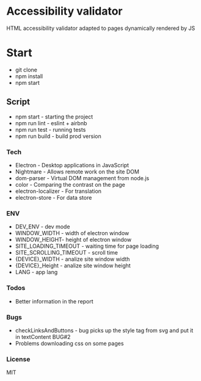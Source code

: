# Accessibility validator

HTML accessibility validator adapted to pages dynamically rendered by JS

# Start

- git clone
- npm install
- npm start

## Script

- npm start - starting the project
- npm run lint - eslint + airbnb
- npm run test - running tests
- npm run build - build prod version

### Tech

- Electron - Desktop applications in JavaScript
- Nightmare - Allows remote work on the site DOM
- dom-parser - Virtual DOM management from node.js
- color - Comparing the contrast on the page
- electron-localizer - For translation
- electron-store - For data store

### ENV

- DEV_ENV - dev mode
- WINDOW_WIDTH - width of electron window
- WINDOW_HEIGHT- height of electron window
- SITE_LOADING_TIMEOUT - waiting time for page loading
- SITE_SCROLLING_TIMEOUT - scroll time
- {DEVICE}\_WIDTH - analize site window width
- {DEVICE}\_Height - analize site window height
- LANG - app lang

### Todos

- Better information in the report

### Bugs

- checkLinksAndButtons - bug picks up the style tag from svg and put it in textContent BUG#2
- Problems downloading css on some pages

### License

MIT
